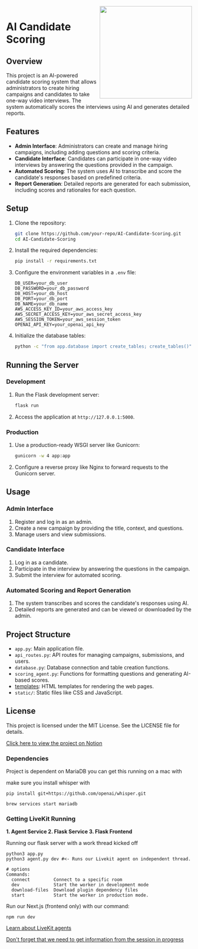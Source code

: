 <img align="right" width="250" src="https://github.com/user-attachments/assets/a69f22f6-5958-4cc7-921a-5570f2b060a8"/>

# AI Candidate Scoring

## Overview

This project is an AI-powered candidate scoring system that allows administrators to create hiring campaigns and candidates to take one-way video interviews. The system automatically scores the interviews using AI and generates detailed reports.

## Features

- **Admin Interface**: Administrators can create and manage hiring campaigns, including adding questions and scoring criteria.
- **Candidate Interface**: Candidates can participate in one-way video interviews by answering the questions provided in the campaign.
- **Automated Scoring**: The system uses AI to transcribe and score the candidate's responses based on predefined criteria.
- **Report Generation**: Detailed reports are generated for each submission, including scores and rationales for each question.

## Setup

1. Clone the repository:
    ```sh
    git clone https://github.com/your-repo/AI-Candidate-Scoring.git
    cd AI-Candidate-Scoring
    ```

2. Install the required dependencies:
    ```sh
    pip install -r requirements.txt
    ```

3. Configure the environment variables in a `.env` file:
    ```env
    DB_USER=your_db_user
    DB_PASSWORD=your_db_password
    DB_HOST=your_db_host
    DB_PORT=your_db_port
    DB_NAME=your_db_name
    AWS_ACCESS_KEY_ID=your_aws_access_key
    AWS_SECRET_ACCESS_KEY=your_aws_secret_access_key
    AWS_SESSION_TOKEN=your_aws_session_token
    OPENAI_API_KEY=your_openai_api_key
    ```

4. Initialize the database tables:
    ```sh
    python -c "from app.database import create_tables; create_tables()"
    ```

## Running the Server

### Development

1. Run the Flask development server:
    ```sh
    flask run
    ```

2. Access the application at `http://127.0.0.1:5000`.

### Production

1. Use a production-ready WSGI server like Gunicorn:
    ```sh
    gunicorn -w 4 app:app
    ```

2. Configure a reverse proxy like Nginx to forward requests to the Gunicorn server.

## Usage

### Admin Interface

1. Register and log in as an admin.
2. Create a new campaign by providing the title, context, and questions.
3. Manage users and view submissions.

### Candidate Interface

1. Log in as a candidate.
2. Participate in the interview by answering the questions in the campaign.
3. Submit the interview for automated scoring.

### Automated Scoring and Report Generation

1. The system transcribes and scores the candidate's responses using AI.
2. Detailed reports are generated and can be viewed or downloaded by the admin.

## Project Structure

- `app.py`: Main application file.
- `api_routes.py`: API routes for managing campaigns, submissions, and users.
- `database.py`: Database connection and table creation functions.
- `scoring_agent.py`: Functions for formatting questions and generating AI-based scores.
- [templates](http://_vscodecontentref_/0): HTML templates for rendering the web pages.
- `static/`: Static files like CSS and JavaScript.

## License

This project is licensed under the MIT License. See the LICENSE file for details.

[Click here to view the project on Notion](https://www.notion.so/adrianmohnacs/Projects-Pok-dex-f99abda38000453a9f584c7139b9222b?p=19f5c918fe368117a57cd938148733b9&pm=c)


### Dependencies

Project is dependent on MariaDB you can get this running on a mac with 

make sure you install whisper with 
```
pip install git+https://github.com/openai/whisper.git
```

```
brew services start mariadb
```

### Getting LiveKit Running

**1. Agent Service 2. Flask Service 3. Flask Frontend**

Running our flask server with a work thread kicked off
```
python3 app.py
python3 agent.py dev #<- Runs our Livekit agent on independent thread.

# options
Commands:
  connect         Connect to a specific room
  dev             Start the worker in development mode
  download-files  Download plugin dependency files
  start           Start the worker in production mode.
```

Run our Next.js (frontend only) with our command:
```
npm run dev
```

[Learn about LiveKit agents](https://docs.livekit.io/agents-js/)

[Don't forget that we need to get information from the session in progress](https://docs.livekit.io/agents/voice-agent/transcriptions/)
